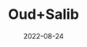 ---
title: 'Oud+Salib'
date: '2022-08-24' 
metatag: '' 
inventory: '0' 
draft: false 
# meta description 
shortDescripton: ''
description: 'Seed'
longdescription: ''
featured: True
# product Price
price: '50.0'
# Product Short Description
shortDescription: ''
productID: '9AA3CFF0-1E23-ED11-9968-005056B3A416'
type: 'products'
category: 'Seed' 
thumnailproduct: 'https://aminsaddiquidawakhana.eralive.net/images/products/9AA3CFF0-1E23-ED11-9968-005056B3A4161.png' 
images:
  - image: 'images/products/9AA3CFF0-1E23-ED11-9968-005056B3A4161.png'  
Variants:
---